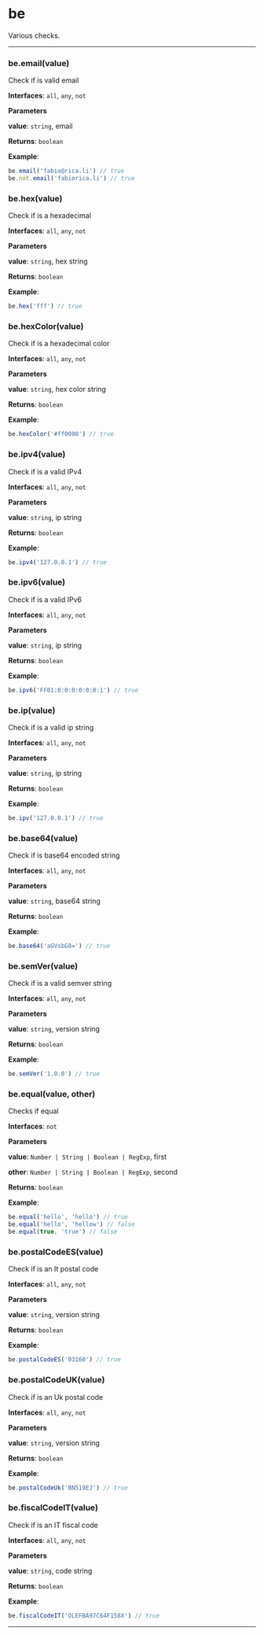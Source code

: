 # be

Various checks.



* * *

### be.email(value) 

Check if is valid email

**Interfaces**: `all`, `any`, `not`

**Parameters**

**value**: `string`, email

**Returns**: `boolean`

**Example**:
```js
be.email('fabio@rica.li') // true
be.not.email('fabiorica.li') // true
```


### be.hex(value) 

Check if is a hexadecimal

**Interfaces**: `all`, `any`, `not`

**Parameters**

**value**: `string`, hex string

**Returns**: `boolean`

**Example**:
```js
be.hex('fff') // true
```


### be.hexColor(value) 

Check if is a hexadecimal color

**Interfaces**: `all`, `any`, `not`

**Parameters**

**value**: `string`, hex color string

**Returns**: `boolean`

**Example**:
```js
be.hexColor('#ff0000') // true
```


### be.ipv4(value) 

Check if is a valid IPv4

**Interfaces**: `all`, `any`, `not`

**Parameters**

**value**: `string`, ip string

**Returns**: `boolean`

**Example**:
```js
be.ipv4('127.0.0.1') // true
```


### be.ipv6(value) 

Check if is a valid IPv6

**Interfaces**: `all`, `any`, `not`

**Parameters**

**value**: `string`, ip string

**Returns**: `boolean`

**Example**:
```js
be.ipv6('FF01:0:0:0:0:0:0:1') // true
```


### be.ip(value) 

Check if is a valid ip string

**Interfaces**: `all`, `any`, `not`

**Parameters**

**value**: `string`, ip string

**Returns**: `boolean`

**Example**:
```js
be.ipv('127.0.0.1') // true
```


### be.base64(value) 

Check if is base64 encoded string

**Interfaces**: `all`, `any`, `not`

**Parameters**

**value**: `string`, base64 string

**Returns**: `boolean`

**Example**:
```js
be.base64('aGVsbG8=') // true
```


### be.semVer(value) 

Check if is a valid semver string

**Interfaces**: `all`, `any`, `not`

**Parameters**

**value**: `string`, version string

**Returns**: `boolean`

**Example**:
```js
be.semVer('1.0.0') // true
```


### be.equal(value, other) 

Checks if equal

**Interfaces**: `not`

**Parameters**

**value**: `Number | String | Boolean | RegExp`, first

**other**: `Number | String | Boolean | RegExp`, second

**Returns**: `boolean`

**Example**:
```js
be.equal('hello', 'hello') // true
be.equal('hello', 'hellow') // false
be.equal(true, 'true') // false
```


### be.postalCodeES(value) 

Check if is an It postal code

**Interfaces**: `all`, `any`, `not`

**Parameters**

**value**: `string`, version string

**Returns**: `boolean`

**Example**:
```js
be.postalCodeES('03160') // true
```


### be.postalCodeUK(value) 

Check if is an Uk postal code

**Interfaces**: `all`, `any`, `not`

**Parameters**

**value**: `string`, version string

**Returns**: `boolean`

**Example**:
```js
be.postalCodeUk('BN519EJ') // true
```


### be.fiscalCodeIT(value) 

Check if is an IT fiscal code

**Interfaces**: `all`, `any`, `not`

**Parameters**

**value**: `string`, code string

**Returns**: `boolean`

**Example**:
```js
be.fiscalCodeIT('OLEFBA97C64F158X') // true
```



* * *










